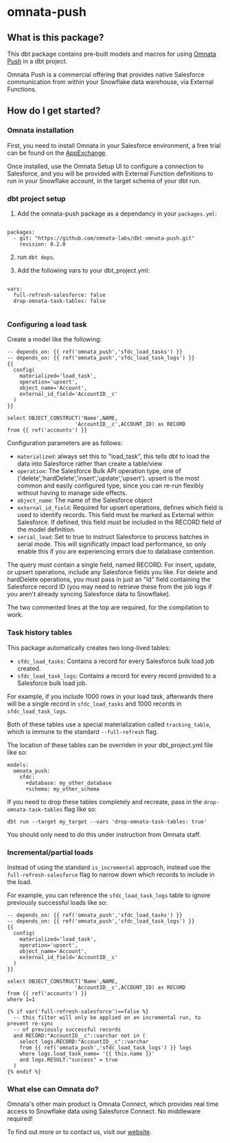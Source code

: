 # omnata-push

## What is this package?

This dbt package contains pre-built models and macros for using [Omnata Push](https://omnata.com) in a dbt project.

Omnata Push is a commercial offering that provides native Salesforce communication from within your Snowflake data warehouse, via External Functions.

## How do I get started?

### Omnata installation

First, you need to install Omnata in your Salesforce environment, a free trial can be found on the [AppExchange](https://appexchange.salesforce.com/appxListingDetail?listingId=a0N3A00000FZFVGUA5).

Once installed, use the Omnata Setup UI to configure a connection to Salesforce, and you will be provided with External Function definitions to run in your Snowflake account, in the target schema of your dbt run.

### dbt project setup

1) Add the omnata-push package as a dependancy in your `packages.yml`:

```

packages:
  - git: "https://github.com/omnata-labs/dbt-omnata-push.git"
    revision: 0.2.0

```

2) run `dbt deps`.

3) Add the following vars to your dbt_project.yml:

```

vars:
  full-refresh-salesforce: false
  drop-omnata-task-tables: false
  
```

### Configuring a load task

Create a model like the following:

```
-- depends_on: {{ ref('omnata_push','sfdc_load_tasks') }}
-- depends_on: {{ ref('omnata_push','sfdc_load_task_logs') }}
{{
  config(
    materialized='load_task',
    operation='upsert',
    object_name='Account',
    external_id_field='AccountID__c'
  )
}}

select OBJECT_CONSTRUCT('Name',NAME,
                      'AccountID__c',ACCOUNT_ID) as RECORD
from {{ ref('accounts') }}

```

Configuration parameters are as follows:
- `materialized`: always set this to "load_task", this tells dbt to load the data into Salesforce rather than create a table/view
- `operation`: The Salesforce Bulk API operation type, one of ('delete','hardDelete','insert','update','upsert'). upsert is the most common and easily configured type, since you can re-run flexibly without having to manage side effects.
- `object_name`: The name of the Salesforce object
- `external_id_field`: Required for upsert operations, defines which field is used to identify records. This field must be marked as External within Salesforce. If defined, this field must be included in the RECORD field of the model definition.
- `serial_load`: Set to true to instruct Salesforce to process batches in serial mode. This will significatly impact load performance, so only enable this if you are experiencing errors due to database contention.

The query must contain a single field, named RECORD. For insert, update, or upsert operations, include any Salesforce fields you like. For delete and hardDelete operations, you must pass in just an "Id" field containing the Salesforce record ID (you may need to retrieve these from the job logs if you aren't already syncing Salesforce data to Snowflake).

The two commented lines at the top are required, for the compilation to work.

### Task history tables

This package automatically creates two long-lived tables:
- `sfdc_load_tasks`: Contains a record for every Salesforce bulk load job created.
- `sfdc_load_task_logs`: Contains a record for every record provided to a Salesforce bulk load job.

For example, if you include 1000 rows in your load task, afterwards there will be a single record in `sfdc_load_tasks` and 1000 records in `sfdc_load_task_logs`.

Both of these tables use a special materialization called `tracking_table`, which is immune to the standard `--full-refresh` flag.

The location of these tables can be overriden in your dbt_project.yml file like so:
```
models:
  omnata_push:
    sfdc:
      +database: my_other_database
      +schema: my_other_schema
```

If you need to drop these tables completely and recreate, pass in the `drop-omnata-task-tables` flag like so:
```
dbt run --target my_target --vars 'drop-omnata-task-tables: true'
```
You should only need to do this under instruction from Omnata staff.

### Incremental/partial loads

Instead of using the standard `is_incremental` approach, instead use the `full-refresh-salesforce` flag to narrow down which records to include in the load.

For example, you can reference the `sfdc_load_task_logs` table to ignore previously successful loads like so:
```
-- depends_on: {{ ref('omnata_push','sfdc_load_tasks') }}
-- depends_on: {{ ref('omnata_push','sfdc_load_task_logs') }}
{{
  config(
    materialized='load_task',
    operation='upsert',
    object_name='Account',
    external_id_field='AccountID__c'
  )
}}

select OBJECT_CONSTRUCT('Name',NAME,
                      'AccountID__c',ACCOUNT_ID) as RECORD
from {{ ref('accounts') }}
where 1=1

{% if var('full-refresh-salesforce')==false %}
  -- this filter will only be applied on an incremental run, to prevent re-sync
  -- of previously successful records
  and RECORD:"AccountID__c"::varchar not in (
    select logs.RECORD:"AccountID__c"::varchar 
    from {{ ref('omnata_push','sfdc_load_task_logs') }} logs
    where logs.load_task_name= '{{ this.name }}'
    and logs.RESULT:"success" = true
  )
{% endif %}

```

### What else can Omnata do?

Omnata's other main product is Omnata Connect, which provides real time access to Snowflake data using Salesforce Connect. No middleware required!

To find out more or to contact us, visit our [website](http://omnata.com).

